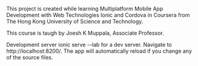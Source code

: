 This project is created while learning Multiplatform Mobile App Development with Web Technologies Ionic and Cordova in Coursera from The Hong Kong University of Science and Technology.

This course is taugh by Joesh K Muppala, Associate Professor.

Development server
ionic serve --lab for a dev server. Navigate to http://localhost:8200/. The app will automatically reload if you change any of the source files.